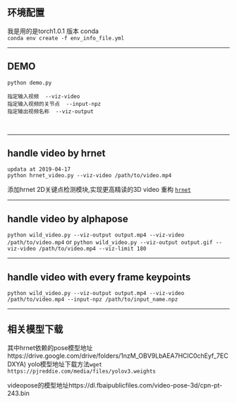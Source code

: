 ## 环境配置  
我是用的是torch1.0.1 版本 conda    
`conda env create -f env_info_file.yml`


---


## DEMO

  
  
`python demo.py`  

```
指定输入视频  --viz-video  
指定输入视频的关节点  --input-npz   
指定输出视频名称  --viz-output   
```

<br> 

--- 
## handle video by hrnet 
`updata at 2019-04-17`     
`python hrnet_video.py --viz-video /path/to/video.mp4`

添加hrnet 2D关键点检测模块,实现更高精读的3D video 重构   [`hrnet`](https://github.com/lxy5513/hrnet)

---

## handle video by alphapose
`python wild_video.py --viz-output output.mp4 --viz-video /path/to/video.mp4`
or
`python wild_video.py --viz-output output.gif --viz-video /path/to/video.mp4 --viz-limit 180`

---

## handle video with every frame keypoints
`python wild_video.py --viz-output output.mp4 --viz-video /path/to/video.mp4 --input-npz /path/to/input_name.npz`


---

## 相关模型下载

其中hrnet依赖的pose模型地址https://drive.google.com/drive/folders/1nzM_OBV9LbAEA7HClC0chEyf_7ECDXYA)
yolo模型地址下载方法`wget https://pjreddie.com/media/files/yolov3.weights`   

videopose的模型地址https://dl.fbaipublicfiles.com/video-pose-3d/cpn-pt-243.bin

